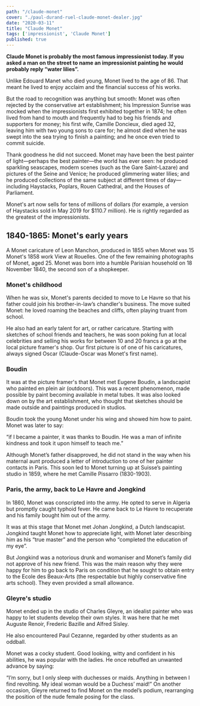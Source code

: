 ```yaml
---
path: "/claude-monet"
cover: "./paul-durand-ruel-claude-monet-dealer.jpg"
date: "2020-03-11"
title: "Claude Monet"
tags: ['impressionist', 'Claude Monet']
published: true
---
```

**Claude Monet is probably the most famous impressionist today. If you asked a man on the street to name an impressionist painting he would probably reply “water lilies”.**

Unlike Edouard Manet who died young, Monet lived to the age of 86. That meant he lived to enjoy acclaim and the financial success of his works.

But the road to recognition was anything but smooth: Monet was often rejected by the conservative art establishment; his Impression Sunrise was mocked when the impressionists first exhibited together in 1874; he often lived from hand to mouth and frequently had to beg his friends and supporters for money; his first wife, Camille Doncieux, died aged 32, leaving him with two young sons to care for; he almost died when he was swept into the sea trying to finish a painting; and he once even tried to commit suicide.

Thank goodness he did not succeed. Monet may have been the best painter of light—perhaps the best painter—the world has ever seen: he produced sparkling seascapes, modern scenes (such as the Gare Saint-Lazare) and pictures of the Seine and Venice; he produced glimmering water lilies; and he produced collections of the same subject at different times of day—including Haystacks, Poplars, Rouen Cathedral, and the Houses of Parliament.

Monet's art now sells for tens of millions of dollars (for example, a version of Haystacks sold in May 2019 for $110.7 million). He is rightly regarded as the greatest of the impressionists.


## 1840-1865: Monet's early years
A Monet caricature of Leon Manchon, produced in 1855 when Monet was 15
Monet's 1858 work View at Rouelles.
One of the few remaining photographs of Monet, aged 25.
Monet was born into a humble Parisian household on 18 November 1840, the second son of a shopkeeper.

### Monet's childhood
When he was six, Monet's parents decided to move to Le Havre so that his father could join his brother-in-law’s chandler's business. The move suited Monet: he loved roaming the beaches and cliffs, often playing truant from school.

He also had an early talent for art, or rather caricature. Starting with sketches of school friends and teachers, he was soon poking fun at local celebrities and selling his works for between 10 and 20 francs a go at the local picture framer's shop. Our first picture is of one of his caricatures, always signed Oscar (Claude-Oscar was Monet's first name).

### Boudin
It was at the picture framer's that Monet met Eugene Boudin, a landscapist who painted en plein air (outdoors). This was a recent phenomenon, made possible by paint becoming available in metal tubes. It was also looked down on by the art establishment, who thought that sketches should be made outside and paintings produced in studios.

Boudin took the young Monet under his wing and showed him how to paint. Monet was later to say:

“if I became a painter, it was thanks to Boudin. He was a man of infinite kindness and took it upon himself to teach me.”

Although Monet’s father disapproved, he did not stand in the way when his maternal aunt produced a letter of introduction to one of her painter contacts in Paris. This soon led to Monet turning up at Suisse’s painting studio in 1859, where he met Camille Pissarro (1830-1903).

### Paris, the army, back to Le Havre and Jongkind
In 1860, Monet was conscripted into the army. He opted to serve in Algeria but promptly caught typhoid fever. He came back to Le Havre to recuperate and his family bought him out of the army.

It was at this stage that Monet met Johan Jongkind, a Dutch landscapist. Jongkind taught Monet how to appreciate light, with Monet later describing him as his “true master” and the person who “completed the education of my eye”.

But Jongkind was a notorious drunk and womaniser and Monet’s family did not approve of his new friend. This was the main reason why they were happy for him to go back to Paris on condition that he sought to obtain entry to the Ecole des Beaux-Arts (the respectable but highly conservative fine arts school). They even provided a small allowance.

### Gleyre's studio
Monet ended up in the studio of Charles Gleyre, an idealist painter who was happy to let students develop their own styles. It was here that he met Auguste Renoir, Frederic Bazille and Alfred Sisley.

He also encountered Paul Cezanne, regarded by other students as an oddball.

Monet was a cocky student. Good looking, witty and confident in his abilities, he was popular with the ladies. He once rebuffed an unwanted advance by saying:

“I’m sorry, but I only sleep with duchesses or maids. Anything in between I find revolting. My ideal woman would be a Duchess’ maid!”
On another occasion, Gleyre returned to find Monet on the model’s podium, rearranging the position of the nude female posing for the class.
